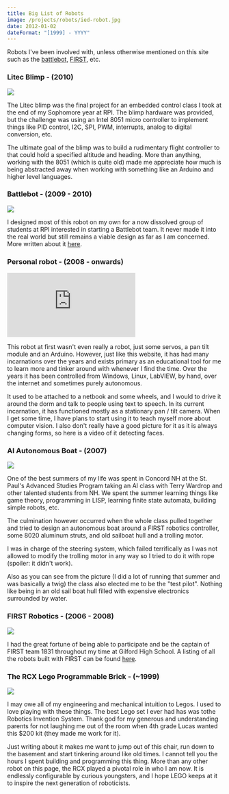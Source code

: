 ```yaml
---
title: Big List of Robots
image: /projects/robots/ied-robot.jpg
date: 2012-01-02
dateFormat: "[1999] - YYYY"
---
```


Robots I've been involved with, unless otherwise mentioned on this site such as the [battlebot](/projects/battlebots/), [FIRST](/projects/FIRST/), etc.

<!-- ### IED Border Patrol Robot - (2010)

![](/projects/robots/ied-robot.jpg)

This robot went from idea to implementation in six short weeks in response to an open ended project for a "GPS robotic platform" sponsored by Lockheed Martin at RPI. We chose to make a robot that would allow border patrol personnel to remotely monitor much more safely and effectively than in person.

On one hand, we totally failed to produce a mechanically sound robot that could drive around and do what we wanted. On the other hand, I learned a ton writing the software to control this thing. Some of the what I wrote:

- Internet telemetry framework
- NMEA parser for the GPS data
- MJPG streaming for the video feed
- Work with the Google maps API

I also learned some very important non-technical things:

- How to think about design problems in terms of what a customer wants
- Ways to conduct research and benchmarking against similar products
- How to lead a group
- Present things to a non-technical audience (that one was fun! I couldn't talk about programming at all in the final presentation)
- Make technical decisions with a deadline in mind

Probably the most frustrating thing about this robot was that despite having many team members on the mechanical side of things, the only thing that didn't work were the mechanics. Overall I had a blast, and it remains a robot I am very proud of. -->

### Litec Blimp - (2010)

![](/projects/robots/IMG_0184-1024x682.jpg)

The Litec blimp was the final project for an embedded control class I took at the end of my Sophomore year at RPI. The blimp hardware was provided, but the challenge was using an Intel 8051 micro controller to implement things like PID control, I2C, SPI, PWM, interrupts, analog to digital conversion, etc.

The ultimate goal of the blimp was to build a rudimentary flight controller to that could hold a specified altitude and heading. More than anything, working with the 8051 (which is quite old) made me appreciate how much is being abstracted away when working with something like an Arduino and higher level languages.

### Battlebot - (2009 - 2010)

![](/projects/robots/101.jpg)

I designed most of this robot on my own for a now dissolved group of students at RPI interested in starting a Battlebot team. It never made it into the real world but still remains a viable design as far as I am concerned. More written about it [here](/projects/battlebots/).

### Personal robot - (2008 - onwards)

<iframe src="http://www.youtube.com/embed/RRwMJ8GYT7Y" frameborder="0" allowfullscreen></iframe>

This robot at first wasn't even really a robot, just some servos, a pan tilt module and an Arduino. However, just like this website, it has had many incarnations over the years and exists primary as an educational tool for me to learn more and tinker around with whenever I find the time. Over the years it has been controlled from Windows, Linux, LabVIEW, by hand, over the internet and sometimes purely autonomous.

It used to be attached to a netbook and some wheels, and I would to drive it around the dorm and talk to people using text to speech. In its current incarnation, it has functioned mostly as a stationary pan / tilt camera. When I get some time, I have plans to start using it to teach myself more about computer vision. I also don't really have a good picture for it as it is always changing forms, so here is a video of it detecting faces.

### AI Autonomous Boat - (2007)

![](/projects/robots/AIboat.jpg)

One of the best summers of my life was spent in Concord NH at the St. Paul's Advanced Studies Program taking an AI class with Terry Wardrop and other talented students from NH. We spent the summer learning things like game theory, programming in LISP, learning finite state automata, building simple robots, etc.

The culmination however occurred when the whole class pulled together and tried to design an autonomous boat around a FIRST robotics controller, some 8020 aluminum struts, and old sailboat hull and a trolling motor.

I was in charge of the steering system, which failed terrifically as I was not allowed to modify the trolling motor in any way so I tried to do it with rope (spoiler: it didn't work).

Also as you can see from the picture (I did a lot of running that summer and was basically a twig) the class also elected me to be the "test pilot". Nothing like being in an old sail boat hull filled with expensive electronics surrounded by water.

### FIRST Robotics - (2006 - 2008)

![](/projects/robots/2006.jpg)

I had the great fortune of being able to participate and be the captain of FIRST team 1831 throughout my time at Gilford High School. A listing of all the robots built with FIRST can be found [here](/projects/FIRST/).

### The RCX Lego Programmable Brick - (~1999)

![](/projects/robots/rcx.jpg)

I may owe all of my engineering and mechanical intuition to Legos. I used to love playing with these things. The best Lego set I ever had has was tothe Robotics Invention System. Thank god for my generous and understanding parents for not laughing me out of the room when 4th grade Lucas wanted this $200 kit (they made me work for it).

Just writing about it makes me want to jump out of this chair, run down to the basement and start tinkering around like old times. I cannot tell you the hours I spent building and programming this thing. More than any other robot on this page, the RCX played a pivotal role in who I am now. It is endlessly configurable by curious youngsters, and I hope LEGO keeps at it to inspire the next generation of roboticists.
